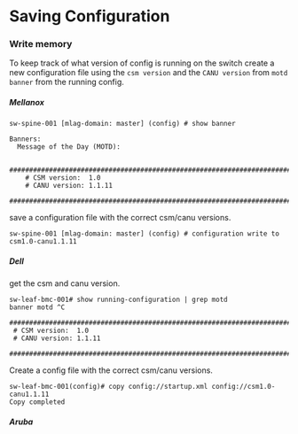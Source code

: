 # Saving Configuration

### Write memory

To keep track of what version of config is running on the switch create a new configuration file using the `csm version` and the `CANU version` from `motd banner` from the running config.

##### Mellanox
```
sw-spine-001 [mlag-domain: master] (config) # show banner 

Banners:
  Message of the Day (MOTD):
    
    ###############################################################################
    # CSM version:  1.0
    # CANU version: 1.1.11
    ###############################################################################
```
save a configuration file with the correct csm/canu versions.
```
sw-spine-001 [mlag-domain: master] (config) # configuration write to csm1.0-canu1.1.11
```
##### Dell
get the csm and canu version.
```
sw-leaf-bmc-001# show running-configuration | grep motd
banner motd ^C
 ###############################################################################
 # CSM version:  1.0
 # CANU version: 1.1.11
 ###############################################################################
 ```

Create a config file with the correct csm/canu versions.

 ```
sw-leaf-bmc-001(config)# copy config://startup.xml config://csm1.0-canu1.1.11
Copy completed
 ```
##### Aruba

